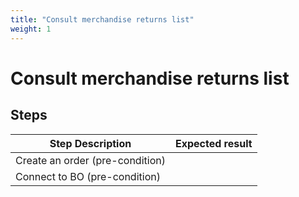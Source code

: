 ```yaml
---
title: "Consult merchandise returns list"
weight: 1
---
```


# Consult merchandise returns list
## Steps
| Step Description | Expected result |
| ----- | ----- |
| Create an order (pre-condition) |  |
| Connect to BO (pre-condition) |  |

